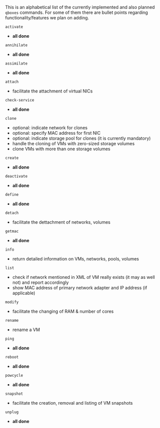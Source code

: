 This is an alphabetical list of the currently implemented and also planned `qboxes` commands. For some of them there are bullet points regarding functionality/features we plan on adding.

`activate`
* __all done__

`annihilate`
* __all done__

`assimilate`
* __all done__

`attach`
* facilitate the attachment of virtual NICs

`check-service`
* __all done__

`clone`
* optional: indicate network for clones
* optional: specify MAC address for first NIC
* optional: indicate storage pool for clones (it is currently mandatory)
* handle the cloning of VMs with zero-sized storage volumes
* clone VMs with more than one storage volumes

`create`
* __all done__

`deactivate`
* __all done__

`define`
* __all done__

`detach`
* facilitate the dettachment of networks, volumes

`getmac`
* __all done__

`info`
* return detailed information on VMs, networks, pools, volumes

`list`
* check if network mentioned in XML of VM really exists (it may as well not) and report accordingly
* show MAC address of primary network adapter and IP address (if applicable)

`modify`
* facilitate the changing of RAM & number of cores

`rename`
* rename a VM

`ping`
* __all done__

`reboot`
* __all done__

`powcycle`
* __all done__

`snapshot`
* facilitate the creation, removal and listing of VM snapshots

`unplug`
* __all done__
